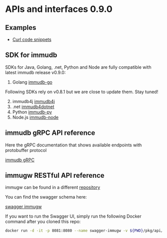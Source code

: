 # APIs and interfaces 0.9.0

## Examples
* [Curl code snippets](immugw/curl.md)

## SDK for immudb
SDKs for Java, Golang, .net, Python and Node are fully compatible with latest immudb release v0.9.0:

1. Golang [immudb-go](https://docs.immudb.io/master/immudb/golang.html)

Following SDKs rely on v0.8.1 but we are close to update them. Stay tuned!

2. immudb4j [immudb4j](https://github.com/codenotary/immudb4j)
3. .net [immudb4dotnet](https://github.com/codenotary/immudb4dotnet)
4. Python [immudb-py](https://github.com/codenotary/immudb-py)
5. Node.js [immudb-node](https://github.com/codenotary/immudb-node)


## immudb gRPC API reference

Here the gRPC documentation that shows available endpoints with protobuffer protocol

[immudb gRPC](immudb/grpc-interface.md)

## immugw RESTful API reference
immugw can be found in a different [repository](https://github.com/codenotary/immugw)

You can find the swagger schema here:

[swagger immugw](https://github.com/codenotary/immugw/blob/master/pkg/api/gw.schema.swagger.json)

If you want to run the Swagger UI, simply run the following Docker command after you cloned this repo:

```bash
docker run -d -it -p 8081:8080 --name swagger-immugw -v ${PWD}/pkg/api/gw.schema.swagger.json:/openapi.json -e SWAGGER_JSON=/openapi.json  swaggerapi/swagger-ui
```
